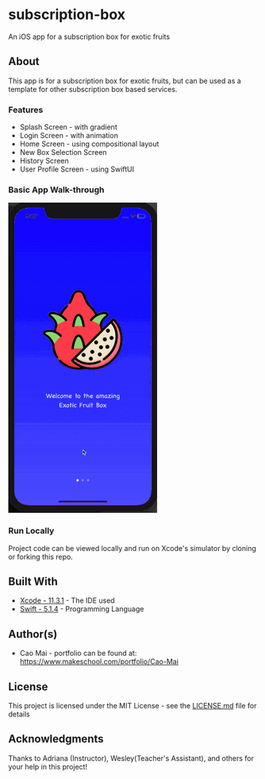 # subscription-box 
An iOS app for a subscription box for exotic fruits

## About
This app is for a subscription box for exotic fruits, but can be used as a template for other subscription box based services. 

### Features
* Splash Screen - with gradient
* Login Screen - with animation
* Home Screen - using compositional layout
* New Box Selection Screen
* History Screen
* User Profile Screen - using SwiftUI

### Basic App Walk-through
![](projectWalk.gif)


### Run Locally

Project code can be viewed locally  and run on Xcode's simulator by cloning or forking this repo.

## Built With
* [Xcode - 11.3.1](https://developer.apple.com/xcode/) - The IDE used
* [Swift - 5.1.4](https://developer.apple.com/swift/) - Programming Language

## Author(s)
* Cao Mai - portfolio can be found at:
https://www.makeschool.com/portfolio/Cao-Mai

## License

This project is licensed under the MIT License - see the [LICENSE.md](LICENSE.md) file for details

## Acknowledgments
Thanks to Adriana (Instructor), Wesley(Teacher's Assistant), and others for your help in this project!
